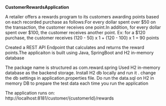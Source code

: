 **CustomerRewardsApplication**

A retailer offers a rewards program to its customers awarding points based on each recorded purchase as follows:For every dollar spent over $50 on the transaction, the customer receives one point.In addition, for every dollar spent over $100, the customer receives another point.
Ex: for a $120 purchase, the customer receives
(120 - 50) x 1 + (120 - 100) x 1 = 90 points

Created a REST API Endpoint that calculates and returns the reward points.The applicaiton is built using Java, SpringBoot and H2 in-memory database

The package name is structured as com.reward.spring
Used H2 in-memory database as the backend storage.
Install H2 db locally and run it . change the db settings in application.properties file.
Do run the data.sql on H2 in memory DB to prepare the test data each time you run the application

The application runs on: http://localhost:8181/customer/{customerId}/rewards

